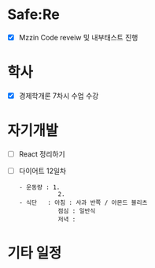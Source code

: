 # Safe:Re

- [X] Mzzin Code reveiw 및 내부태스트 진행

# 학사

- [x] 경제학개론 7차시 수업 수강

# 자기개발

- [ ] React 정리하기
- [ ] 다이어트 12일차

      - 운동량 : 1. 
                 2. 
      - 식단   : 아침 : 사과 반쪽 / 아몬드 블리츠
                 점심 : 일반식
                 저녁 :

# 기타 일정
